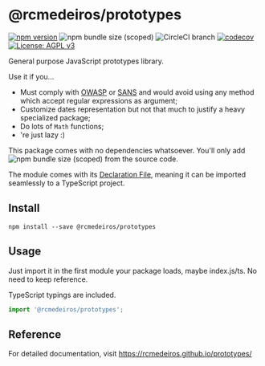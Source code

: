 # @rcmedeiros/prototypes

[![npm version](https://badge.fury.io/js/%40rcmedeiros%2Feslint-config.svg)](https://badge.fury.io/js/%40rcmedeiros%2Feslint-config)
![npm bundle size (scoped)](https://img.shields.io/bundlephobia/min/@rcmedeiros/eslint-config.svg)
![CircleCI branch](https://img.shields.io/circleci/project/github/rcmedeiros/prototypes/master.svg)
[![codecov](https://codecov.io/gh/rcmedeiros/prototypes/branch/master/graph/badge.svg)](https://codecov.io/gh/rcmedeiros/prototypes)
[![License: AGPL v3](https://img.shields.io/badge/License-AGPL%20v3-blue.svg)](https://www.gnu.org/licenses/agpl-3.0)

General purpose JavaScript prototypes library.

Use it if you...

* Must comply with [OWASP](https://www.owasp.org/index.php/Top_10-2017_Top_10) or [SANS](https://www.sans.org/top25-software-errors) and would avoid using any method which accept regular expressions as argument;
* Customize dates representation but not that much to justify a heavy specialized package;
* Do lots of `Math` functions;
* 're just lazy :)

This package comes with no dependencies whatsoever. You'll only add ![npm bundle size (scoped)](https://img.shields.io/bundlephobia/min/@rcmedeiros/eslint-config.svg) from the source code.

The module comes with its [Declaration File](https://www.typescriptlang.org/docs/handbook/declaration-files/introduction.html), meaning it can be imported seamlessly to a TypeScript project.

## Install

`npm install --save @rcmedeiros/prototypes`

## Usage

Just import it in the first module your package loads, maybe index.js/ts. No need to keep reference.

TypeScript typings are included.

```typescript
import '@rcmedeiros/prototypes';
```

## Reference

For detailed documentation, visit <https://rcmedeiros.github.io/prototypes/>
